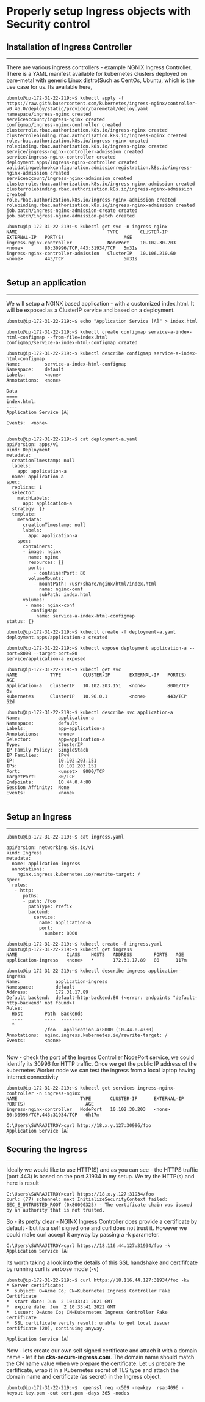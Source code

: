 # Properly setup Ingress objects with Security control

## Installation of Ingress Controller 
---

There are various ingress controllers - example NGNIX Ingress Controller. There is a YAML manifest available for kubernetes clusters deployed on bare-metal with generic Linux distro(Such as CentOs, Ubuntu, which is the use case for us. Its available here, 


```
ubuntu@ip-172-31-22-219:~$ kubectl apply -f https://raw.githubusercontent.com/kubernetes/ingress-nginx/controller-v0.46.0/deploy/static/provider/baremetal/deploy.yaml
namespace/ingress-nginx created
serviceaccount/ingress-nginx created
configmap/ingress-nginx-controller created
clusterrole.rbac.authorization.k8s.io/ingress-nginx created
clusterrolebinding.rbac.authorization.k8s.io/ingress-nginx created
role.rbac.authorization.k8s.io/ingress-nginx created
rolebinding.rbac.authorization.k8s.io/ingress-nginx created
service/ingress-nginx-controller-admission created
service/ingress-nginx-controller created
deployment.apps/ingress-nginx-controller created
validatingwebhookconfiguration.admissionregistration.k8s.io/ingress-nginx-admission created
serviceaccount/ingress-nginx-admission created
clusterrole.rbac.authorization.k8s.io/ingress-nginx-admission created
clusterrolebinding.rbac.authorization.k8s.io/ingress-nginx-admission created
role.rbac.authorization.k8s.io/ingress-nginx-admission created
rolebinding.rbac.authorization.k8s.io/ingress-nginx-admission created
job.batch/ingress-nginx-admission-create created
job.batch/ingress-nginx-admission-patch created

ubuntu@ip-172-31-22-219:~$ kubectl get svc -n ingress-nginx
NAME                                 TYPE        CLUSTER-IP      EXTERNAL-IP   PORT(S)                      AGE
ingress-nginx-controller             NodePort    10.102.30.203   <none>        80:30996/TCP,443:31934/TCP   5m31s
ingress-nginx-controller-admission   ClusterIP   10.106.210.60   <none>        443/TCP                      5m31s


```

## Setup an application
---

We will setup a NGINX based application - with a customized index.html. It will be exposed as a ClusterIP service and based on a deployment. 

```
ubuntu@ip-172-31-22-219:~$ echo "Application Service [A]" > index.html

ubuntu@ip-172-31-22-219:~$ kubectl create configmap service-a-index-html-configmap --from-file=index.html
configmap/service-a-index-html-configmap created

ubuntu@ip-172-31-22-219:~$ kubectl describe configmap service-a-index-html-configmap
Name:         service-a-index-html-configmap
Namespace:    default
Labels:       <none>
Annotations:  <none>

Data
====
index.html:
----
Application Service [A]

Events:  <none>


ubuntu@ip-172-31-22-219:~$ cat deployment-a.yaml
apiVersion: apps/v1
kind: Deployment
metadata:
  creationTimestamp: null
  labels:
    app: application-a
  name: application-a
spec:
  replicas: 1
  selector:
    matchLabels:
      app: application-a
  strategy: {}
  template:
    metadata:
      creationTimestamp: null
      labels:
        app: application-a
    spec:
      containers:
      - image: nginx
        name: nginx
        resources: {}
        ports:
          - containerPort: 80
        volumeMounts:
          - mountPath: /usr/share/nginx/html/index.html
            name: nginx-conf
            subPath: index.html
      volumes:
       - name: nginx-conf
         configMap:
           name: service-a-index-html-configmap
status: {}

ubuntu@ip-172-31-22-219:~$ kubectl create -f deployment-a.yaml
deployment.apps/application-a created

ubuntu@ip-172-31-22-219:~$ kubectl expose deployment application-a --port=8000 --target-port=80
service/application-a exposed

ubuntu@ip-172-31-22-219:~$ kubectl get svc
NAME            TYPE        CLUSTER-IP       EXTERNAL-IP   PORT(S)    AGE
application-a   ClusterIP   10.102.203.151   <none>        8000/TCP   6s
kubernetes      ClusterIP   10.96.0.1        <none>        443/TCP    52d

ubuntu@ip-172-31-22-219:~$ kubectl describe svc application-a
Name:              application-a
Namespace:         default
Labels:            app=application-a
Annotations:       <none>
Selector:          app=application-a
Type:              ClusterIP
IP Family Policy:  SingleStack
IP Families:       IPv4
IP:                10.102.203.151
IPs:               10.102.203.151
Port:              <unset>  8000/TCP
TargetPort:        80/TCP
Endpoints:         10.44.0.4:80
Session Affinity:  None
Events:            <none>


```

## Setup an Ingress 
---

```
ubuntu@ip-172-31-22-219:~$ cat ingress.yaml

apiVersion: networking.k8s.io/v1
kind: Ingress
metadata:
  name: application-ingress
  annotations:
    nginx.ingress.kubernetes.io/rewrite-target: /
spec:
  rules:
   - http:
      paths:
      - path: /foo
        pathType: Prefix
        backend:
          service:
            name: application-a
            port:
              number: 8000

ubuntu@ip-172-31-22-219:~$ kubectl create -f ingress.yaml
ubuntu@ip-172-31-22-219:~$ kubectl get ingress
NAME                  CLASS    HOSTS   ADDRESS        PORTS   AGE
application-ingress   <none>   *       172.31.17.89   80      117m

ubuntu@ip-172-31-22-219:~$ kubectl describe ingress application-ingress
Name:             application-ingress
Namespace:        default
Address:          172.31.17.89
Default backend:  default-http-backend:80 (<error: endpoints "default-http-backend" not found>)
Rules:
  Host        Path  Backends
  ----        ----  --------
  *
              /foo   application-a:8000 (10.44.0.4:80)
Annotations:  nginx.ingress.kubernetes.io/rewrite-target: /
Events:       <none>


```

Now - check the port of the Ingress Controller NodePort service, we could identify its 30996 for HTTP traffic. Once we get the public IP address of the kubernetes Worker node we can test the ingress from a local laptop having internet connectivity

```
ubuntu@ip-172-31-22-219:~$ kubectl get services ingress-nginx-controller -n ingress-nginx
NAME                       TYPE       CLUSTER-IP      EXTERNAL-IP   PORT(S)                      AGE
ingress-nginx-controller   NodePort   10.102.30.203   <none>        80:30996/TCP,443:31934/TCP   6h17m

C:\Users\SWARAJITROY>curl http://18.x.y.127:30996/foo
Application Service [A]

```

## Securing the Ingress 
---

Ideally we would like to use HTTP(S) and as you can see - the HTTPS traffic (port 443) is based on the port 31934 in my setup. We try the HTTP(s) and here is result

```
C:\Users\SWARAJITROY>curl https://18.x.y.127:31934/foo
curl: (77) schannel: next InitializeSecurityContext failed: SEC_E_UNTRUSTED_ROOT (0x80090325) - The certificate chain was issued by an authority that is not trusted.

```
So - its pretty clear - NGINX Ingress Controller does provide a certificate by default - but its a self signed one and curl does not trust it. However we could make curl accept it anyway by passing a -k parameter.

```
C:\Users\SWARAJITROY>curl https://18.116.44.127:31934/foo -k
Application Service [A]

```
Its worth taking a look into the details of this SSL handshake and certififcate by running curl is verbose mode (-v)

```
ubuntu@ip-172-31-22-219:~$ curl https://18.116.44.127:31934/foo -kv
* Server certificate:
*  subject: O=Acme Co; CN=Kubernetes Ingress Controller Fake Certificate
*  start date: Jun  2 10:33:41 2021 GMT
*  expire date: Jun  2 10:33:41 2022 GMT
*  issuer: O=Acme Co; CN=Kubernetes Ingress Controller Fake Certificate
*  SSL certificate verify result: unable to get local issuer certificate (20), continuing anyway.

Application Service [A]

```

Now - lets create our own self signed certificate and attach it with a domain name - let it be **cks-secure-ingress.com**. The domain name should match the CN name value when we prepare the certificate. Let us prepare the certificate, wrap it in a Kubernetes secret of TLS type and attach the domain name and certificate (as secret) in the Ingress object.

```
ubuntu@ip-172-31-22-219:~$  openssl req -x509 -newkey  rsa:4096 -keyout key.pem -out cert.pem -days 365 -nodes



```

